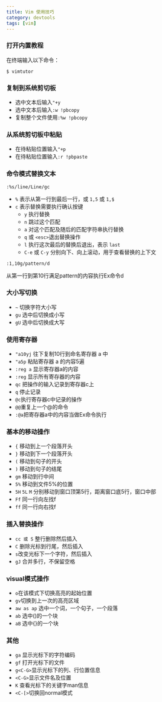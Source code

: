 ```yaml
---
title: Vim 使用技巧
category: devtools
tags: [vim]
---
```


### 打开内置教程

在终端输入以下命令：

```
$ vimtutor
```

### 复制到系统剪切板

- 选中文本后输入`"+y`
- 选中文本后输入`:w !pbcopy`
- 复制整个文件使用`:%w !pbcopy`

### 从系统剪切板中粘贴

- 在待粘贴位置输入`"+p`
- 在待粘贴位置输入`:r !pbpaste`

### 命令模式替换文本

```
:%s/line/Line/gc
```

- `%` 表示从第一行到最后一行，或 `1,5` 或 `1,$`
- `c` 表示替换需要执行确认按键
	- `y` 执行替换
	- `n` 跳过这个匹配
	- `a` 对这个匹配及随后的匹配字符串执行替换
	- `q` 或 `<esc>`退出替换操作
	- `l` 执行这次最后的替换后退出，表示 `last`
	- `C-e` 或 `C-y` 分别向下、向上滚动，用于查看替换的上下文

```
:1,10g/pattern/d
```

从第一行到第10行满足pattern的内容执行Ex命令d

### 大小写切换

- `~` 切换字符大小写
- `gu` 选中后切换成小写
- `gU` 选中后切换成大写

### 使用寄存器

- `"a10yj` 往下复制10行到命名寄存器 a 中
- `"a5p` 粘贴寄存器 a 的内容5遍
- `:reg a` 显示寄存器a的内容
- `:reg` 显示所有寄存器的内容
- `qc` 把操作的输入记录到寄存器c上
- `q` 停止记录
- `@c`执行寄存器c中记录的操作
- `@@`重复上一个@的命令
- `:@a`把寄存器a中的内容当做Ex命令执行

### 基本的移动操作

- `{` 移动到上一个段落开头
- `}` 移动到下一个段落开头
- `(` 移动到句子的开头
- `)` 移动到句子的结尾
- `gm` 移动到行中间
- `5%` 移动到文件5%的位置
- `5H` `5L` `M` 分别移动到窗口顶第5行，距离窗口底5行，窗口中部
- `Ff` 同一行向左找f
- `ff` 同一行向右找f

### 插入替换操作

- `cc 或 S` 整行删除然后插入
- `C` 删除光标到行尾，然后插入
- `s`改变光标下一个字符，然后插入
- `gJ` 合并多行，不保留空格

### visual模式操作

- `o`在该模式下切换高亮的起始位置
- `gv`切换到上一次的高亮区域
- `aw as ap` 选中一个词，一个句子，一个段落
- `ab` 选中()的一个块
- `aB` 选中{}的一个块


### 其他

- `ga` 显示光标下的字符编码
- `gf` 打开光标下的文件
- `g<C-G>`显示光标下的列、行位置信息
- `<C-G>`显示文件名及位置
- `K` 查看光标下的关键字man信息
- `<C-[>`切换回normal模式


